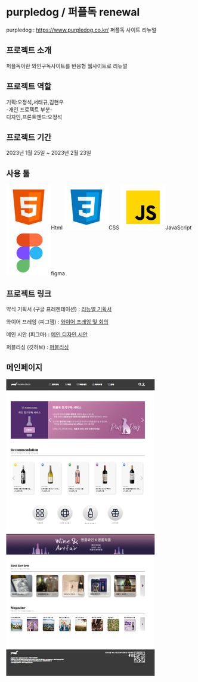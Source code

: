 # purpledog / 퍼플독 renewal
purpledog : https://www.purpledog.co.kr/ 퍼플독 사이트 리뉴얼

## 프로젝트 소개
퍼플독이란 와인구독사이트를 반응형 웹사이트로 리뉴얼

## 프로젝트 역할
기획:오정석,서태규,김현우 </br>
-개인 프로젝트 부분- </br>
디자인,프론트엔드:오정석

## 프로젝트 기간
2023년 1월 25일 ~ 2023년 2월 23일

## 사용 툴
<img src="/readme_img/html.svg" width="120px" height="120px" title="px(픽셀) 크기 설정" alt="html">Html</img>
<img src="/readme_img/css.svg" width="120px" height="120px" title="px(픽셀) 크기 설정" alt="css">CSS</img>
<img src="/readme_img/javascript.svg" width="120px" height="120px" title="px(픽셀) 크기 설정" alt="javascript">JavaScript</img>
<img src="/readme_img/figma.svg" width="120px" height="120px" title="px(픽셀) 크기 설정" alt="figma">figma</img>

## 프로젝트 링크
약식 기획서 (구글 프레젠테이션) : [리뉴얼 기획서](https://docs.google.com/presentation/d/16ovuonHlqnY3gfDh43weOBTMTdRnkDTt9HtLK9Y5HuY/edit#slide=id.g1eeaf225a5c_0_243, " 
proposal link")

와이어 프레임 (피그잼) : [와이어 프레임 및 회의](https://www.figma.com/file/W42Cb9WC8BdGCTiYGUqS7U/%ED%8D%BC%ED%94%8C%EB%8F%85?node-id=0%3A1&t=PBCR8GzCGClXOZrO-1, "wireframe")

메인 시안 (피그마) : [메인 디자인 시안](https://www.figma.com/file/AkjWQhyCzcDVyKv9fGuMQy/%EC%98%A4%EC%A0%95%EC%84%9D_%ED%8D%BC%ED%94%8C%EB%8F%85?node-id=0%3A1&t=TRbHYiTkUeU7XZUp-1, "figma link")

퍼블리싱 (깃허브) : [퍼블리싱](https://github.com/jeong0214/purpledog, "publishing link")

## 메인페이지
<img src="/readme_img/index.png" alt="index"></img>

